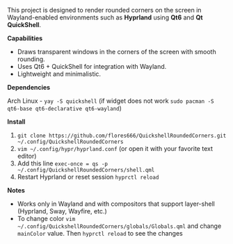 This project is designed to render rounded corners on the screen in Wayland-enabled environments such as **Hyprland** using **Qt6** and **Qt QuickShell**.

**Capabilities**
- Draws transparent windows in the corners of the screen with smooth rounding.
- Uses Qt6 + QuickShell for integration with Wayland.
- Lightweight and minimalistic.

**Dependencies**

Arch Linux - `yay -S quickshell` (if widget does not work `sudo pacman -S qt6-base qt6-declarative qt6-wayland`)

**Install**
1. `git clone https://github.com/flores666/QuickshellRoundedCorners.git ~/.config/QuickshellRoundedCorners`
2. `vim ~/.config/hypr/hyprland.conf` (or open it with your favorite text editor)
3. Add this line `exec-once = qs -p ~/.config/QuickshellRoundedCorners/shell.qml`
4. Restart Hyprland or reset session `hyprctl reload`

**Notes**

- Works only in Wayland and with compositors that support layer-shell (Hyprland, Sway, Wayfire, etc.)
- To change color `vim ~/.config/QuickshellRoundedCorners/globals/Globals.qml` and change `mainColor` value. Then `hyprctl reload` to see the changes
